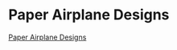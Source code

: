 # Paper Airplane Designs

[Paper Airplane Designs](https://www.foldnfly.com/index.html#/1-1-1-1-0-0-1-1-2)

